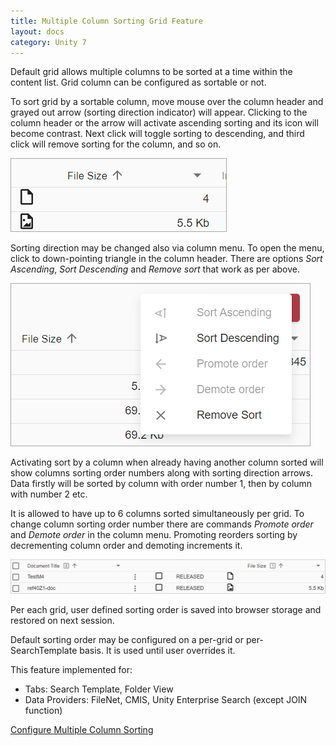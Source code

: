 ```yaml
---
title: Multiple Column Sorting Grid Feature
layout: docs
category: Unity 7
---
```

Default grid allows multiple columns to be sorted at a time within the content list. Grid column can be configured as sortable or not.

To sort grid by a sortable column, move mouse over the column header and grayed out arrow (sorting direction indicator) will appear. Clicking to the column header or the arrow will activate ascending sorting and its icon will become contrast. Next click will toggle sorting to descending, and third click will remove sorting for the column, and so on.

![react_multiple-column-sorting-arrow](images/multicolumnsort_react_arrow.png) 

Sorting direction may be changed also via column menu. To open the menu, click to down-pointing triangle in the column header. There are options _Sort Ascending_, _Sort Descending_ and _Remove sort_ that work as per above. 

![react_multiple-column-sorting-menu](images/multicolumnsort_react_menu.png) 

Activating sort by a column when already having another column sorted will show columns sorting order numbers along with sorting direction arrows. Data firstly will be sorted by column with order number 1, then by column with number 2 etc.  

It is allowed to have up to 6 columns sorted simultaneously per grid. To change column sorting order number there are commands _Promote order_ and _Demote order_ in the column menu. Promoting reorders sorting by decrementing column order and demoting increments it. 

![react_multiple-column-sorting-order](images/multicolumnsort_react_order.png) 

Per each grid, user defined sorting order is saved into browser storage and restored on next session. 

Default sorting order may be configured on a per-grid or per-SearchTemplate basis. It is used until user overrides it.

This feature implemented for:

- Tabs: Search Template, Folder View
- Data Providers: FileNet, CMIS, Unity Enterprise Search (except JOIN function) 

[Configure Multiple Column Sorting](../../configuration/grids.md#multiple-column-sorting)


